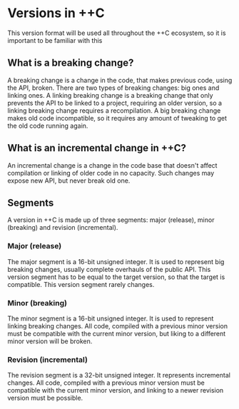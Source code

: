 # Versions in ++C

This version format will be used all throughout the ++C ecosystem, so it is important to be familiar with this

## What is a breaking change?

A breaking change is a change in the code, that makes previous code, using the API, broken. There are two types of breaking changes: big ones and linking ones. A linking breaking change is a breaking change that only prevents the API to be linked to a project, requiring an older version, so a linking breaking change requires a recompilation. A big breaking change makes old code incompatible, so it requires any amount of tweaking to get the old code running again.

## What is an incremental change in ++C?

An incremental change is a change in the code base that doesn't affect compilation or linking of older code in no capacity. Such changes may expose new API, but never break old one.

## Segments

A version in ++C is made up of three segments: major (release), minor (breaking) and revision (incremental).

### Major (release)

The major segment is a 16-bit unsigned integer. It is used to represent big breaking changes, usually complete overhauls of the public API. This version segment has to be equal to the target version, so that the target is compatible. This version segment rarely changes.

### Minor (breaking)

The minor segment is a 16-bit unsigned integer. It is used to represent linking breaking changes. All code, compiled with a previous minor version must be compatible with the current minor version, but liking to a different minor version will be broken.

### Revision (incremental)

The revision segment is a 32-bit unsigned integer. It represents incremental changes. All code, compiled with a previous minor version must be compatible with the current minor version, and linking to a newer revision version must be possible.
